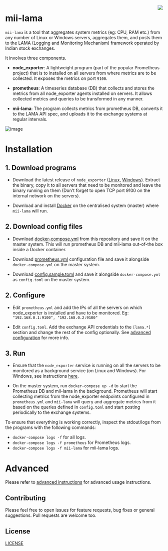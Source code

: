 <a href="https://zerodha.tech"><img src="https://zerodha.tech/static/images/github-badge.svg" align="right" /></a>

# mii-lama

`mii-lama` is a tool that aggregates system metrics (eg: CPU, RAM etc.) from any number of Linux or Windows servers, aggregates them, and posts them to the LAMA (Logging and Monitoring Mechanism) framework operated by Indian stock exchanges.

It involves three components.

- **node_exporter**: A lightweight program (part of the popular Prometheus project) that is to installed on all servers from where metrics are to be collected. It exposes the metrics on port `9100`.

- **prometheus**: A timeseries database (DB) that collects and stores the metrics from all node_exporter agents installed on servers. It allows collected metrics and queries to be transformed in any manner.

- **mii-lama**: The program collects metrics from prometheus DB, converts it to the LAMA API spec, and uploads it to the exchange systems at regular intervals.

![image](https://github.com/zerodha/mii-lama/assets/5689132/bf4ba171-6b60-4cc4-82bf-3f1a0bc89dc5)

# Installation

## 1. Download programs

- Download the latest release of `node_exporter` ([Linux](https://prometheus.io/download/#node_exporter), [Windows](https://github.com/prometheus-community/windows_exporter/releases)). Extract the binary, copy it to all servers that need to be monitored and leave the binary running on them (Don't forget to open TCP port 9100 on the internal network on the servers).

- Download and install [Docker](https://www.docker.com/get-started/) on the centralised system (master) where `mii-lama` will run.

## 2. Download config files
- Download [docker-compose.yml](https://github.com/zerodha/mii-lama/blob/main/demo/docker-compose.yml?raw=true) from this repository and save it on the master system. This will run prometheus DB and mii-lama out-of-the box inside a Docker container.

- Download [prometheus.yml](https://raw.githubusercontent.com/zerodha/mii-lama/main/deploy/prometheus/prometheus.yml) configuration file and save it alongside `docker-compose.yml` on the master system.

- Download [config.sample.toml](https://raw.githubusercontent.com/zerodha/mii-lama/main/config.sample.toml) and save it alongside `docker-compose.yml` as `config.toml` on the master system.


## 2. Configure

- Edit `prometheus.yml` and add the IPs of all the servers on which node_exporter is installed and have to be monitored. Eg: `"192.168.0.1:9100", "192.168.0.2:9100"`

- Edit `config.toml`. Add the exchange API credentials to the `[lama.*]` section and change the rest of the config optionally. See [advanced configuration](./docs/config.md) for more info.

## 3. Run
- Ensure that the `node_exporter` service is running on all the servers to be monitored as a background service (on Linux and Windows). For Windows, see instructions [here](https://github.com/prometheus-community/windows_exporter).

- On the master system, run `docker-compose up -d` to start the Prometheus DB and mii-lama in the background. Prometheus will start collecting metrics from the node_exporter endpoints configured in `prometheus.yml` and `mii-lama` will query and aggregate metrics from it based on the queries defined in `config.toml` and start posting periodically to the exchange systems.

To ensure that everything is working correctly, inspect the stdout/logs from the programs with the following commands:
- `docker-compose logs -f` for all logs.
- `docker-compose logs -f prometheus` for Prometheus logs.
- `docker-compose logs -f mii-lama` for mii-lama logs.


# Advanced

Please refer to [advanced instructions](./docs/advanced.md) for advanced usage instructions.

## Contributing

Please feel free to open issues for feature requests, bug fixes or general suggestions. Pull requests are welcome too.
## License

[LICENSE](./LICENSE)
